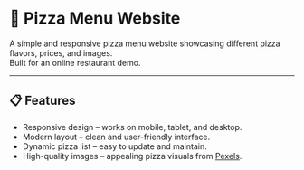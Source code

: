 # 🍕 Pizza Menu Website

A simple and responsive pizza menu website showcasing different pizza flavors, prices, and images.  
Built for an online restaurant demo.

---

## 📋 Features
- Responsive design – works on mobile, tablet, and desktop.
- Modern layout – clean and user-friendly interface.
- Dynamic pizza list – easy to update and maintain.
- High-quality images – appealing pizza visuals from [Pexels](https://www.pexels.com/).
